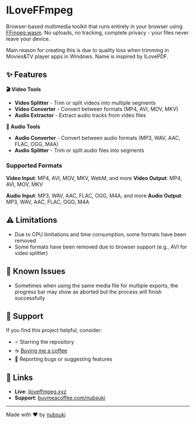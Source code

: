 # ILoveFFmpeg

Browser-based multimedia toolkit that runs entirely in your browser using [FFmpeg.wasm](https://github.com/ffmpegwasm/ffmpeg.wasm). No uploads, no tracking, complete privacy - your files never leave your device.

Main reason for creating this is due to quality loss when trimming in Movies&TV player apps in Windows. Name is inspired by ILovePDF.

## ✨ Features

**🎬 Video Tools**
- **Video Splitter** - Trim or split videos into multiple segments
- **Video Converter** - Convert between formats (MP4, AVI, MOV, MKV)
- **Audio Extractor** - Extract audio tracks from video files

**🎵 Audio Tools**
- **Audio Converter** - Convert between audio formats (MP3, WAV, AAC, FLAC, OGG, M4A)
- **Audio Splitter** - Trim or split audio files into segments

### Supported Formats

**Video Input**: MP4, AVI, MOV, MKV, WebM, and more
**Video Output**: MP4, AVI, MOV, MKV

**Audio Input**: MP3, WAV, AAC, FLAC, OGG, M4A, and more
**Audio Output**: MP3, WAV, AAC, FLAC, OGG, M4A

## ⚠️ Limitations

- Due to CPU limitations and time consumption, some formats have been removed
- Some formats have been removed due to browser support (e.g., AVI for video splitter)

## 🐛 Known Issues

- Sometimes when using the same media file for multiple exports, the progress bar may show as aborted but the process will finish successfully

## 🙏 Support

If you find this project helpful, consider:

- ⭐ Starring the repository
- ☕ [Buying me a coffee](https://buymeacoffee.com/nubsuki)
- 🐛 Reporting bugs or suggesting features

## 🔗 Links

- **Live**: [iloveffmpeg.xyz](https://iloveffmpeg.xyz/)
- **Support**: [buymeacoffee.com/nubsuki](https://buymeacoffee.com/nubsuki)

---

Made with ❤️ by [nubsuki](https://github.com/nubsuki)
